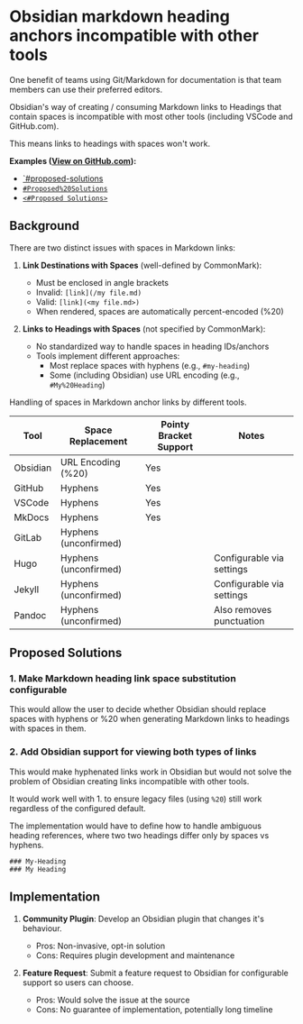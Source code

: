 # Obsidian markdown heading anchors incompatible with other tools

One benefit of teams using Git/Markdown for documentation is that team members
can use their preferred editors. 

Obsidian's way of creating / consuming Markdown links to Headings that contain
spaces is incompatible with most other tools (including VSCode and GitHub.com).

This means links to headings with spaces won't work.

**Examples ([View on GitHub.com](https://github.com/mbailey/notes/blob/master/docs/software/apps/obsidian/issues/markdown-heading-anchors.md)):**

- [`#proposed-solutions](#proposed-solutions) 
- [`#Proposed%20Solutions`](#Proposed%20Solutions)
- [`<#Proposed Solutions>`](<#Proposed Solutions>)

## Background

There are two distinct issues with spaces in Markdown links:

1. **Link Destinations with Spaces** (well-defined by CommonMark):
   - Must be enclosed in angle brackets
   - Invalid: `[link](/my file.md)`  
   - Valid: `[link](<my file.md>)`
   - When rendered, spaces are automatically percent-encoded (%20)

2. **Links to Headings with Spaces** (not specified by CommonMark):
   - No standardized way to handle spaces in heading IDs/anchors
   - Tools implement different approaches:
     - Most replace spaces with hyphens (e.g., `#my-heading`)
     - Some (including Obsidian) use URL encoding (e.g., `#My%20Heading`)

Handling of spaces in Markdown anchor links by different tools.

| Tool     | Space Replacement     | Pointy Bracket Support | Notes                     |
| -------- | --------------------- | ---------------------- | ------------------------- |
| Obsidian | URL Encoding (%20)    | Yes                    |                           |
| GitHub   | Hyphens               | Yes                    |                           |
| VSCode   | Hyphens               | Yes                    |                           |
| MkDocs   | Hyphens               | Yes                    |                           |
| GitLab   | Hyphens (unconfirmed) | |                           |
| Hugo     | Hyphens (unconfirmed) | | Configurable via settings |
| Jekyll   | Hyphens (unconfirmed) | | Configurable via settings |
| Pandoc   | Hyphens (unconfirmed) | | Also removes punctuation  |

## Proposed Solutions

### 1. Make Markdown heading link space substitution configurable

This would allow the user to decide whether Obsidian should replace spaces with hyphens or %20 when generating Markdown links to headings with spaces in them.

### 2. Add Obsidian support for viewing both types of links

This would make hyphenated links work in Obsidian but would not solve the
problem of Obsidian creating links incompatible with other tools.

It would work well with 1. to ensure legacy files (using `%20`) still work regardless of the configured default.

The implementation would have to define how to handle ambiguous heading references, where two two headings differ only by spaces vs hyphens.

```
### My-Heading
### My Heading
```

## Implementation

1. **Community Plugin**: Develop an Obsidian plugin that changes it's behaviour.
   - Pros: Non-invasive, opt-in solution
   - Cons: Requires plugin development and maintenance

2. **Feature Request**: Submit a feature request to Obsidian for configurable support so users can choose. 
   - Pros: Would solve the issue at the source
   - Cons: No guarantee of implementation, potentially long timeline


